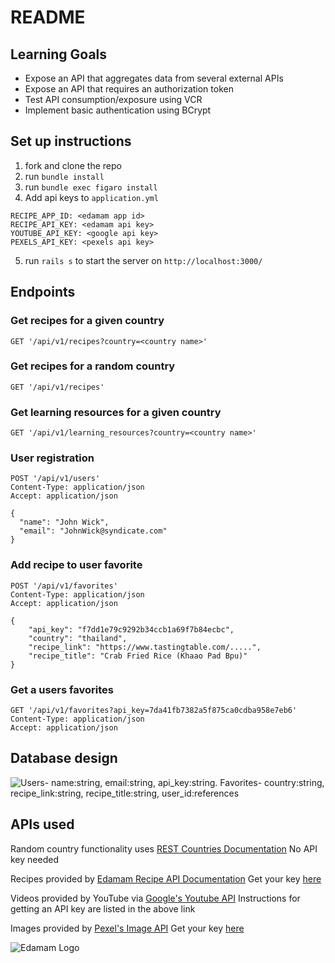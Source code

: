 # README

## Learning Goals
- Expose an API that aggregates data from several external APIs
- Expose an API that requires an authorization token
- Test API consumption/exposure using VCR
- Implement basic authentication using BCrypt


## Set up instructions
1. fork and clone the repo
1. run `bundle install`
1. run `bundle exec figaro install`
1. Add api keys to `application.yml`
 ```
RECIPE_APP_ID: <edamam app id>
RECIPE_API_KEY: <edamam api key>
YOUTUBE_API_KEY: <google api key>
PEXELS_API_KEY: <pexels api key>
 ```
 5. run `rails s` to start the server on `http://localhost:3000/`


## Endpoints

### Get recipes for a given country
`GET '/api/v1/recipes?country=<country name>'`

### Get recipes for a random country
`GET '/api/v1/recipes'`

### Get learning resources for a given country
`GET '/api/v1/learning_resources?country=<country name>'`

### User registration
```
POST '/api/v1/users'
Content-Type: application/json
Accept: application/json

{
  "name": "John Wick",
  "email": "JohnWick@syndicate.com"
}
```

### Add recipe to user favorite
```
POST '/api/v1/favorites'
Content-Type: application/json
Accept: application/json

{
    "api_key": "f7dd1e79c9292b34ccb1a69f7b84ecbc",
    "country": "thailand",
    "recipe_link": "https://www.tastingtable.com/.....",
    "recipe_title": "Crab Fried Rice (Khaao Pad Bpu)"
}
```

### Get a users favorites
```
GET '/api/v1/favorites?api_key=7da41fb7382a5f875ca0cdba958e7eb6'
Content-Type: application/json
Accept: application/json
```

## Database design
![Users- name:string, email:string, api_key:string. Favorites- country:string, recipe_link:string, recipe_title:string, user_id:references](https://i.ibb.co/tqbNbh5/Screen-Shot-2023-03-05-at-10-55-20-AM.png "DB Diagram")


## APIs used
Random country functionality uses [REST Countries Documentation](https://restcountries.com/#api-endpoints-v3-all)
No API key needed

Recipes provided by [Edamam Recipe API Documentation](https://developer.edamam.com/edamam-docs-recipe-api)
Get your key [here](https://developer.edamam.com/edamam-recipe-api)

Videos provided by YouTube via [Google's Youtube API](https://developers.google.com/youtube/v3/getting-started)
Instructions for getting an API key are listed in the above link

Images provided by [Pexel's Image API](https://www.pexels.com/api/)
Get your key [here](https://www.pexels.com/api/register/)

![Edamam Logo](https://i.ibb.co/0fRzNsv/white.png)
